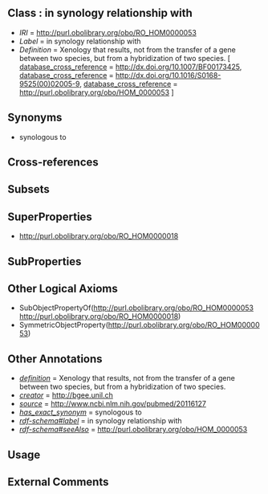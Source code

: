 
## Class : in synology relationship with

 * *IRI* = http://purl.obolibrary.org/obo/RO_HOM0000053
 * *Label* = in synology relationship with
 * *Definition* = Xenology that results, not from the transfer of a gene between two species, but from a hybridization of two species. [ [database_cross_reference](../../ef/oboInOwl#hasDbXref.md) = http://dx.doi.org/10.1007/BF00173425, [database_cross_reference](../../ef/oboInOwl#hasDbXref.md) = http://dx.doi.org/10.1016/S0168-9525(00)02005-9, [database_cross_reference](../../ef/oboInOwl#hasDbXref.md) = http://purl.obolibrary.org/obo/HOM_0000053 ]

## Synonyms

 * synologous to

## Cross-references


## Subsets


## SuperProperties

 * <http://purl.obolibrary.org/obo/RO_HOM0000018>

## SubProperties


## Other Logical Axioms

 * SubObjectPropertyOf(<http://purl.obolibrary.org/obo/RO_HOM0000053> <http://purl.obolibrary.org/obo/RO_HOM0000018>)
 * SymmetricObjectProperty(<http://purl.obolibrary.org/obo/RO_HOM0000053>)

## Other Annotations

 * *[definition](../../IAO/15/IAO_0000115.md)* = Xenology that results, not from the transfer of a gene between two species, but from a hybridization of two species.
 * *[creator](../../or/creator.md)* = http://bgee.unil.ch
 * *[source](../../ce/source.md)* = http://www.ncbi.nlm.nih.gov/pubmed/20116127
 * *[has_exact_synonym](../../ym/oboInOwl#hasExactSynonym.md)* = synologous to
 * *[rdf-schema#label](../../el/rdf-schema#label.md)* = in synology relationship with
 * *[rdf-schema#seeAlso](../../so/rdf-schema#seeAlso.md)* = http://purl.obolibrary.org/obo/HOM_0000053

## Usage


## External Comments

